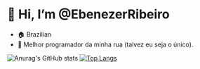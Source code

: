 # 👋 Hi, I’m @EbenezerRibeiro
- 🏠 Brazilian
- 👀 Melhor programador da minha rua (talvez eu seja o único).

![Anurag's GitHub stats](https://github-readme-stats.vercel.app/api?username=EbenezerRibeiro&show_icons=true&theme=dark) [![Top Langs](https://github-readme-stats.vercel.app/api/top-langs/?username=EbenezerRibeiro&layout=compact&show_icons=true&theme=dark)](https://github.com/EbenezerRibeiro/github-readme-stats)



<!---
EbenezerRibeiro/EbenezerRibeiro is a ✨ special ✨ repository because its `README.md` (this file) appears on your GitHub profile.
You can click the Preview link to take a look at your changes.
--->

